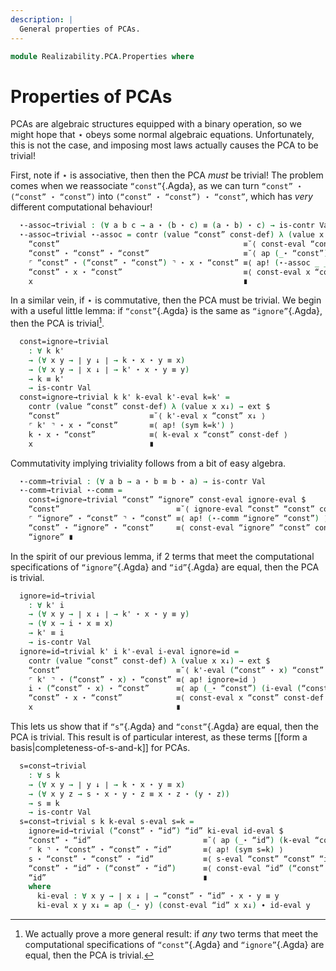 ```yaml
---
description: |
  General properties of PCAs.
---
```

<!--
```agda
open import 1Lab.Prelude

open import Data.Fin
open import Data.Vec.Base

open import Realizability.PAS
open import Realizability.PCA
```
-->
```agda
module Realizability.PCA.Properties where
```

# Properties of PCAs

<!--
```agda
module _ {ℓ : Level} {A : Type ℓ} (pca : PCA-on A) where
  open PCA pca
```
-->

PCAs are algebraic structures equipped with a binary operation, so
we might hope that $\star$ obeys some normal algebraic equations.
Unfortunately, this is not the case, and imposing most laws actually
causes the PCA to be trivial!

First, note if $\star$ is associative, then then the PCA *must* be trivial!
The problem comes when we reassociate `“const”`{.Agda}, as we can turn
`“const” ⋆ (“const” ⋆ “const”)` into `(“const” ⋆ “const”) ⋆ “const”`,
which has *very* different computational behaviour!

```agda
  ⋆-assoc→trivial : (∀ a b c → a ⋆ (b ⋆ c) ≡ (a ⋆ b) ⋆ c) → is-contr Val
  ⋆-assoc→trivial ⋆-assoc = contr (value “const” const-def) λ (value x x↓) → ext $
    “const”                                         ≡˘⟨ const-eval “const” “const” const-def ⟩
    “const” ⋆ “const” ⋆ “const”                     ≡˘⟨ ap (_⋆ “const”) (const-eval (“const” ⋆ “const”) x x↓) ⟩
    ⌜ “const” ⋆ (“const” ⋆ “const”) ⌝ ⋆ x ⋆ “const” ≡⟨ ap! (⋆-assoc _ _ _ ∙ const-eval “const” “const” const-def) ⟩
    “const” ⋆ x ⋆ “const”                           ≡⟨ const-eval x “const” const-def ⟩
    x                                               ∎
```

In a similar vein, if $\star$ is commutative, then the PCA must be trivial.
We begin with a useful little lemma: if `“const”`{.Agda} is the same as
`“ignore”`{.Agda}, then the PCA is trivial[^1].

[^1]: We actually prove a more general result: if *any* two terms that
meet the computational specifications of `“const”`{.Agda} and `“ignore”`{.Agda}
are equal, then the PCA is trivial.

```agda
  const=ignore→trivial
    : ∀ k k'
    → (∀ x y → ∣ y ↓ ∣ → k ⋆ x ⋆ y ≡ x)
    → (∀ x y → ∣ x ↓ ∣ → k' ⋆ x ⋆ y ≡ y)
    → k ≡ k'
    → is-contr Val
  const=ignore→trivial k k' k-eval k'-eval k=k' =
    contr (value “const” const-def) λ (value x x↓) → ext $
    “const”                    ≡˘⟨ k'-eval x “const” x↓ ⟩
    ⌜ k' ⌝ ⋆ x ⋆ “const”       ≡⟨ ap! (sym k=k') ⟩
    k ⋆ x ⋆ “const”            ≡⟨ k-eval x “const” const-def ⟩
    x                          ∎
```

Commutativity implying triviality follows from a bit of easy algebra.

```agda
  ⋆-comm→trivial : (∀ a b → a ⋆ b ≡ b ⋆ a) → is-contr Val
  ⋆-comm→trivial ⋆-comm =
    const=ignore→trivial “const” “ignore” const-eval ignore-eval $
    “const”                          ≡˘⟨ ignore-eval “const” “const” const-def ⟩
    ⌜ “ignore” ⋆ “const” ⌝ ⋆ “const” ≡⟨ ap! (⋆-comm “ignore” “const”) ⟩
    “const” ⋆ “ignore” ⋆ “const”     ≡⟨ const-eval “ignore” “const” const-def ⟩
    “ignore” ∎
```

In the spirit of our previous lemma, if 2 terms that meet the computational
specifications of `“ignore”`{.Agda} and `“id”`{.Agda} are equal, then
the PCA is trivial.

```agda
  ignore=id→trivial
    : ∀ k' i
    → (∀ x y → ∣ x ↓ ∣ → k' ⋆ x ⋆ y ≡ y)
    → (∀ x → i ⋆ x ≡ x)
    → k' ≡ i
    → is-contr Val
  ignore=id→trivial k' i k'-eval i-eval ignore=id =
    contr (value “const” const-def) λ (value x x↓) → ext $
    “const”                          ≡˘⟨ k'-eval (“const” ⋆ x) “const” (const-def₁ x↓) ⟩
    ⌜ k' ⌝ ⋆ (“const” ⋆ x) ⋆ “const” ≡⟨ ap! ignore=id ⟩
    i ⋆ (“const” ⋆ x) ⋆ “const”      ≡⟨ ap (_⋆ “const”) (i-eval (“const” ⋆ x)) ⟩
    “const” ⋆ x ⋆ “const”            ≡⟨ const-eval x “const” const-def ⟩
    x                                ∎
```

This lets us show that if `“s”`{.Agda} and `“const”`{.Agda} are equal,
then the PCA is trivial. This result is of particular interest, as
these terms [[form a basis|completeness-of-s-and-k]] for PCAs.

```agda
  s=const→trivial
    : ∀ s k
    → (∀ x y → ∣ y ↓ ∣ → k ⋆ x ⋆ y ≡ x)
    → (∀ x y z → s ⋆ x ⋆ y ⋆ z ≡ x ⋆ z ⋆ (y ⋆ z))
    → s ≡ k
    → is-contr Val
  s=const→trivial s k k-eval s-eval s=k =
    ignore=id→trivial (“const” ⋆ “id”) “id” ki-eval id-eval $
    “const” ⋆ “id”                         ≡˘⟨ ap (_⋆ “id”) (k-eval “const” “const” const-def) ⟩
    ⌜ k ⌝ ⋆ “const” ⋆ “const” ⋆ “id”       ≡⟨ ap! (sym s=k) ⟩
    s ⋆ “const” ⋆ “const” ⋆ “id”           ≡⟨ s-eval “const” “const” “id” ⟩
    “const” ⋆ “id” ⋆ (“const” ⋆ “id”)      ≡⟨ const-eval “id” (“const” ⋆ “id”) (const-def₁ id-def) ⟩
    “id”                                   ∎
    where
      ki-eval : ∀ x y → ∣ x ↓ ∣ → “const” ⋆ “id” ⋆ x ⋆ y ≡ y
      ki-eval x y x↓ = ap (_⋆ y) (const-eval “id” x x↓) ∙ id-eval y
```

